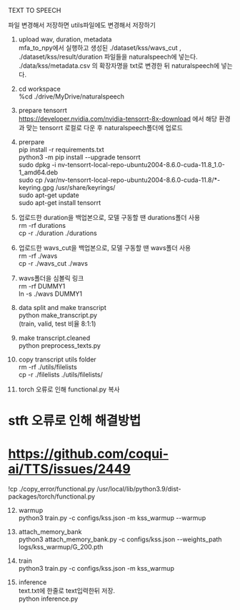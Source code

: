 TEXT TO SPEECH

파일 변경해서 저장하면
utils파일에도 변경해서 저장하기


1. upload wav, duration, metadata<br/>
mfa_to_npy에서 실행하고 생성된 ./dataset/kss/wavs_cut , ./dataset/kss/result/duration 파일들을 naturalspeech에 넣는다.<br/>
./data/kss/metadata.csv 의 확장자명을 txt로 변경한 뒤 naturalspeech에 넣는다.

2. cd workspace<br/>
%cd ./drive/MyDrive/naturalspeech

3. prepare tensorrt<br/>
https://developer.nvidia.com/nvidia-tensorrt-8x-download 에서 해당 환경과 맞는 tensorrt 로컬로 다운 후 naturalspeech폴더에 업로드

4. prerpare<br/>
pip install -r requirements.txt<br/>
python3 -m pip install --upgrade tensorrt<br/>
sudo dpkg -i nv-tensorrt-local-repo-ubuntu2004-8.6.0-cuda-11.8_1.0-1_amd64.deb<br/>
sudo cp /var/nv-tensorrt-local-repo-ubuntu2004-8.6.0-cuda-11.8/*-keyring.gpg /usr/share/keyrings/<br/>
sudo apt-get update<br/>
sudo apt-get install tensorrt

5. 업로드한 duration을 백업본으로, 모델 구동할 땐 durations폴더 사용<br/>
rm -rf durations<br/>
cp -r ./duration ./durations

6. 업로드한 wavs_cut을 백업본으로, 모델 구동할 땐 wavs폴더 사용<br/>
rm -rf ./wavs<br/>
cp -r ./wavs_cut ./wavs

7. wavs폴더을 심볼릭 링크<br/>
rm -rf DUMMY1<br/>
ln -s ./wavs DUMMY1

8. data split and make transcript<br/>
python make_transcript.py<br/>
(train, valid, test 비율 8:1:1)

9. make transcript.cleaned<br/>
python preprocess_texts.py

10. copy transcript utils folder<br/>
rm -rf ./utils/filelists<br/>
cp -r ./filelists ./utils/filelists/

11. torch 오류로 인해 functional.py 복사<br/>
# stft 오류로 인해 해결방법<br/>
# https://github.com/coqui-ai/TTS/issues/2449<br/>
!cp ./copy_error/functional.py /usr/local/lib/python3.9/dist-packages/torch/functional.py

12. warmup<br/>
python3 train.py -c configs/kss.json -m kss_warmup --warmup

13. attach_memory_bank<br/>
python3 attach_memory_bank.py -c configs/kss.json --weights_path logs/kss_warmup/G_200.pth

14. train<br/>
python3 train.py -c configs/kss.json -m kss_warmup

15. inference<br/>
text.txt에 한줄로 text입력한뒤 저장.<br/>
python inference.py

